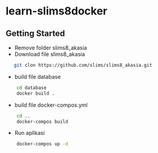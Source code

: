 learn-slims8docker
=============

## Getting Started

 * Remove folder slims8_akasia
 * Download file slims8_akasia
 ```bash
    git clon https://github.com/slims/slims8_akasia.git
 ```
 * build file database
```bash
    cd database
    docker build .
```
 * build file docker-compos.yml
```bash
    cd ..
    docker-compos build
```
 * Run aplikasi
```bash
    docker-compos up -d
```
